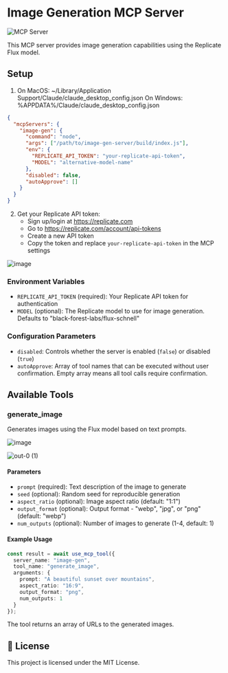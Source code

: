 # Image Generation MCP Server
![](https://badge.mcpx.dev?type=server 'MCP Server')

This MCP server provides image generation capabilities using the Replicate Flux model.

## Setup

1. On MacOS: ~/Library/Application Support/Claude/claude_desktop_config.json
   On Windows: %APPDATA%/Claude/claude_desktop_config.json

```json
{
  "mcpServers": {
    "image-gen": {
      "command": "node",
      "args": ["/path/to/image-gen-server/build/index.js"],
      "env": {
        "REPLICATE_API_TOKEN": "your-replicate-api-token",
        "MODEL": "alternative-model-name"
      },
      "disabled": false,
      "autoApprove": []
    }
  }
}
```

2. Get your Replicate API token:
   - Sign up/login at https://replicate.com
   - Go to https://replicate.com/account/api-tokens
   - Create a new API token
   - Copy the token and replace `your-replicate-api-token` in the MCP settings

![image](https://github.com/user-attachments/assets/583afa78-1a08-4eb5-9a37-decb95bd50c4)

### Environment Variables

- `REPLICATE_API_TOKEN` (required): Your Replicate API token for authentication
- `MODEL` (optional): The Replicate model to use for image generation. Defaults to "black-forest-labs/flux-schnell"

### Configuration Parameters

- `disabled`: Controls whether the server is enabled (`false`) or disabled (`true`)
- `autoApprove`: Array of tool names that can be executed without user confirmation. Empty array means all tool calls require confirmation.

## Available Tools

### generate_image

Generates images using the Flux model based on text prompts.

![image](https://github.com/user-attachments/assets/766921ce-ca8e-4d68-866d-8c7b55b2e09d)

![out-0 (1)](https://github.com/user-attachments/assets/83549b2e-525a-4ff9-825c-83ba74459575)

#### Parameters

- `prompt` (required): Text description of the image to generate
- `seed` (optional): Random seed for reproducible generation
- `aspect_ratio` (optional): Image aspect ratio (default: "1:1")
- `output_format` (optional): Output format - "webp", "jpg", or "png" (default: "webp")
- `num_outputs` (optional): Number of images to generate (1-4, default: 1)

#### Example Usage

```typescript
const result = await use_mcp_tool({
  server_name: "image-gen",
  tool_name: "generate_image",
  arguments: {
    prompt: "A beautiful sunset over mountains",
    aspect_ratio: "16:9",
    output_format: "png",
    num_outputs: 1
  }
});
```

The tool returns an array of URLs to the generated images.


## 📜 License

This project is licensed under the MIT License.
